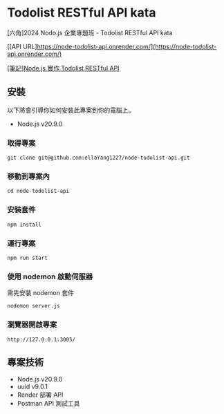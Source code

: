 # Todolist RESTful API kata
[六角]2024 Nodo.js 企業專題班 - Todolist RESTful API kata

[[API URL]https://node-todolist-api.onrender.com/](https://node-todolist-api.onrender.com/)

[[筆記]Node.js 實作 Todolist RESTful API](https://perfect-submarine-445.notion.site/Todolist-RESTful-API-63397e0773ae4293b087b43e9d2d93d6)

## 安裝

以下將會引導你如何安裝此專案到你的電腦上。

-   Node.js v20.9.0

### 取得專案

```
git clone git@github.com:ellaYang1227/node-todolist-api.git
```

### 移動到專案內

```
cd node-todolist-api
```

### 安裝套件

```
npm install
```

### 運行專案

```
npm run start
```

### 使用 nodemon 啟動伺服器
需先安裝 nodemon 套件
```
nodemon server.js
```

### 瀏覽器開啟專案

```
http://127.0.0.1:3005/
```

## 專案技術

- Node.js v20.9.0
- uuid v9.0.1
- Render 部署 API
- Postman API 測試工具
